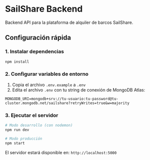 # SailShare Backend

Backend API para la plataforma de alquiler de barcos SailShare.

## Configuración rápida

### 1. Instalar dependencias
```bash
npm install
```

### 2. Configurar variables de entorno
1. Copia el archivo `.env.example` a `.env`
2. Edita el archivo `.env` con tu string de conexión de MongoDB Atlas:

```
MONGODB_URI=mongodb+srv://tu-usuario:tu-password@tu-cluster.mongodb.net/sailshare?retryWrites=true&w=majority
```
### 3. Ejecutar el servidor

```bash
# Modo desarrollo (con nodemon)
npm run dev

# Modo producción
npm start
```

El servidor estará disponible en: `http://localhost:5000`

